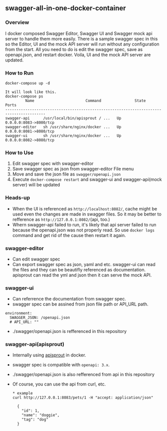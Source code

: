 ## swagger-all-in-one-docker-container
### Overview
I docker composed Swagger Editor, Swagger UI and Swagger mock api server to handle them more easily.
There is a sample swagger spec in this so the Editor, UI and the mock API server will run without any configuration from the start.
All you need to do is edit the swagger spec, save as openapi.json, and restart docker. Voila, UI and the mock API server are updated.

### How to Run
```
docker-compose up -d

It will look like this.
docker-compose ps
         Name                       Command               State           Ports
----------------------------------------------------------------------------------------
swagger-api      /usr/local/bin/apisprout / ...   Up      0.0.0.0:8083->8000/tcp
swagger-editor   sh /usr/share/nginx/docker ...   Up      0.0.0.0:8081->8080/tcp
swagger-ui       sh /usr/share/nginx/docker ...   Up      0.0.0.0:8082->8080/tcp
```

### How to Use
1. Edit swagger spec with swagger-editor
2. Save swagger spec as json from swagger-editor File menu
3. Move and save the json file as `swagger/openapi.json`
4. Execute `docker-compose restart` and swagger-ui and swagger-api(mock server) will be updated

### Heads-up
- When the UI is referenced as `http://localhost:8082/`, cache might be used even the changes are made in swagger files. So it may be better to refference as `http://127.0.0.1:8082/`(api, too.)
- Whern swagger-api failed to run, it's likely that api server failed to run because the openapi.json was not properly read. So use `docker logs` command and get rid of the cause then restart it again.

### swagger-editor
- Can edit swagger spec
- Can export swagger spec as json, yaml and etc. swagger-ui can read the files and they can be beautifly referenced as documentation. apisprout can read the yml and json then it can serve the mock API.

### swagger-ui
- Can referrence the documentation from swagger spec.
- swagger spec can be assined from json file path or API_URL path.
```
environment:
  SWAGGER_JSON: /openapi.json
  # API_URL: ""
```
- ./swagger/openapi.json is refferenced in this repository

### swagger-api(apisprout)
- Internally using [apisprout](https://github.com/danielgtaylor/apisprout) in docker.
- swagger spec is compatible with `openapi: 3.x`.
- ./swagger/openapi.json is also refferenced from api in this repository
- Of course, you can use the api from curl, etc.

  ```
  * example
  curl http://127.0.0.1:8083/pets/1 -H "accept: application/json"

    {
      "id": 1,
      "name": "doggie",
      "tag": "dog"
    }
  ```
